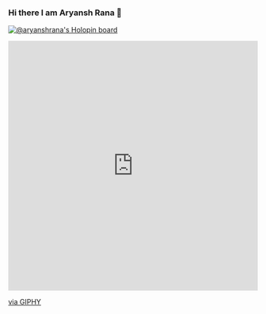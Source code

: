 ### Hi there I am Aryansh Rana 👋

<!--
**Aryanshrana/Aryanshrana** is a ✨ _special_ ✨ repository because its `README.md` (this file) appears on your GitHub profile.

Here are some ideas to get you started:

- 🔭 I’m currently working on ...
- 🌱 I’m currently learning ...
- 👯 I’m looking to collaborate on ...
- 🤔 I’m looking for help with ...
- 💬 Ask me about ...
- 📫 How to reach me: ...
- 😄 Pronouns: ...
- ⚡ Fun fact: ...
-->


[![@aryanshrana's Holopin board](https://holopin.io/api/user/board?user=aryanshrana)](https://holopin.io/@aryanshrana)
<div style="width:100%;height:0;padding-bottom:100%;position:relative;"><iframe src="https://giphy.com/embed/vLlpbDafjgHystuJ0a" width="100%" height="100%" style="position:absolute" frameBorder="0" class="giphy-embed" allowFullScreen></iframe></div><p><a href="https://giphy.com/stickers/webfx-code-interactive-code-a-yoda-vLlpbDafjgHystuJ0a">via GIPHY</a></p>
